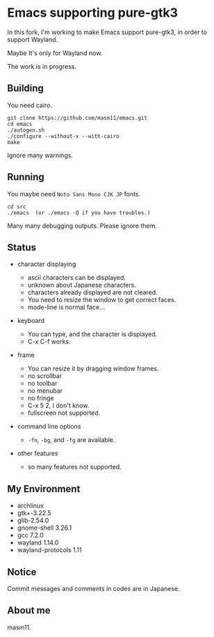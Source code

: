 # Emacs supporting pure-gtk3

In this fork, I'm working to make Emacs support pure-gtk3, in order to support Wayland.

Maybe It's only for Wayland now.

The work is in progress.

## Building

You need cairo.

```
git clone https://github.com/masm11/emacs.git
cd emacs
./autogen.sh
./configure --without-x --with-cairo
make
```

Ignore many warnings.

## Running

You maybe need `Noto Sans Mono CJK JP` fonts.

```
cd src
./emacs  (or ./emacs -Q if you have troubles.)
```

Many many debugging outputs. Please ignore them.

## Status

- character displaying
  - ascii characters can be displayed.
  - unknown about Japanese characters.
  - characters already displayed are not cleared.
  - You need to resize the window to get correct faces.
  - mode-line is normal face...

- keyboard
  - You can type, and the character is displayed.
  - C-x C-f works.

- frame
  - You can resize it by dragging window frames.
  - no scrollbar
  - no toolbar
  - no menubar
  - no fringe
  - C-x 5 2, I don't know.
  - fullscreen not supported.

- command line options
  - `-fn`, `-bg`, and `-fg` are available.

- other features
  - so many features not supported.

## My Environment

- archlinux
- gtk+-3.22.5
- glib-2.54.0
- gnome-shell 3.26.1
- gcc 7.2.0
- wayland 1.14.0
- wayland-protocols 1.11

## Notice

Commit messages and comments in codes are in Japanese.

## About me

masm11.
